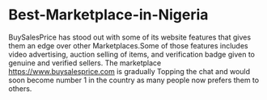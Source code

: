 # Best-Marketplace-in-Nigeria
BuySalesPrice has stood out with some of its website features that gives them an edge over other Marketplaces.Some of those features includes video advertising, auction selling of items, and verification badge given to genuine and verified sellers. The marketplace https://www.buysalesprice.com is gradually Topping the chat and would soon become number 1 in the country as many people now prefers them to others.

